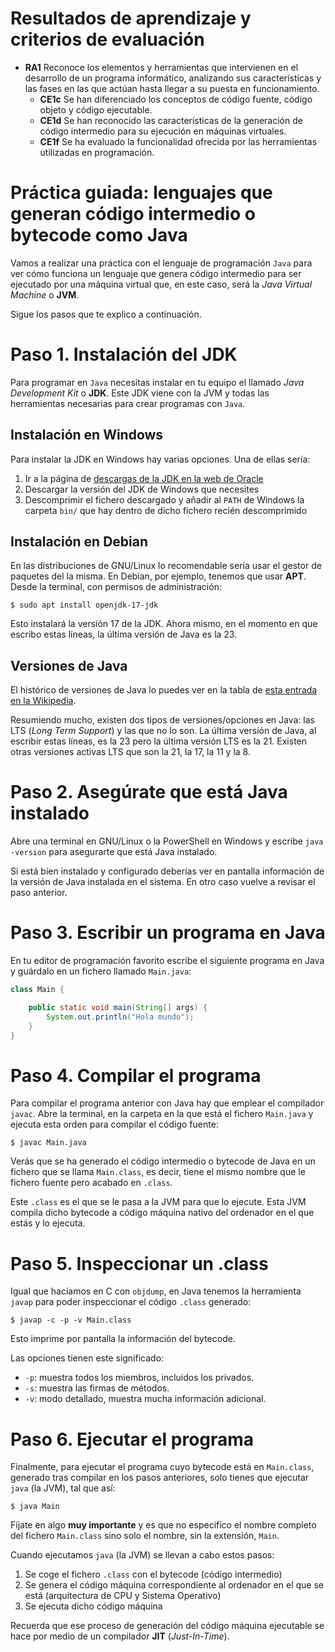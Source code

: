 # Resultados de aprendizaje y criterios de evaluación

- **RA1** Reconoce los elementos y herramientas que intervienen en el desarrollo de un programa informático, analizando sus características y las fases en las que actúan hasta llegar a su puesta en funcionamiento.
  - **CE1c** Se han diferenciado los conceptos de código fuente, código objeto y código ejecutable.
  - **CE1d** Se han reconocido las características de la generación de código intermedio para su ejecución en máquinas virtuales.<br>
  - **CE1f** Se ha evaluado la funcionalidad ofrecida por las herramientas utilizadas en programación.

# Práctica guiada: lenguajes que generan código intermedio o bytecode como Java

Vamos a realizar una práctica con el lenguaje de programación `Java` para ver cómo funciona un lenguaje que genera código intermedio para ser ejecutado por una máquina virtual que, en este caso, será la *Java Virtual Machine* o **JVM**.

Sigue los pasos que te explico a continuación.

# Paso 1. Instalación del JDK

Para programar en `Java` necesitas instalar en tu equipo el llamado *Java Development Kit* o **JDK**. Este JDK viene con la JVM y todas las herramientas necesarias para crear programas con `Java`.

## Instalación en Windows

Para instalar la JDK en Windows hay varias opciones. Una de ellas sería:

1. Ir a la página de [descargas de la JDK en la web de Oracle](https://www.oracle.com/java/technologies/downloads)
2. Descargar la versión del JDK de Windows que necesites
3. Descomprimir el fichero descargado y añadir al `PATH` de Windows la carpeta `bin/` que hay dentro de dicho fichero recién descomprimido

## Instalación en Debian

En las distribuciones de GNU/Linux lo recomendable sería usar el gestor de paquetes del la misma. En Debian, por ejemplo, tenemos que usar **APT**. Desde la terminal, con permisos de administración:

```shell
$ sudo apt install openjdk-17-jdk
```

Esto instalará la versión 17 de la JDK. Ahora mismo, en el momento en que escribo estas líneas, la última versión de Java es la 23.

## Versiones de Java

El histórico de versiones de Java lo puedes ver en la tabla de [esta entrada en la Wikipedia](https://en.wikipedia.org/wiki/Java_version_history).

Resumiendo mucho, existen dos tipos de versiones/opciones en Java: las LTS (*Long Term Support*) y las que no lo son. La última versión de Java, al escribir estas líneas, es la 23 pero la última versión LTS es la 21. Existen otras versiones activas LTS que son la 21, la 17, la 11 y la 8.

# Paso 2. Asegúrate que está Java instalado

Abre una terminal en GNU/Linux o la PowerShell en Windows y escribe `java -version` para asegurarte que está Java instalado.

Si está bien instalado y configurado deberías ver en pantalla información de la versión de Java instalada en el sistema. En otro caso vuelve a revisar el paso anterior.

# Paso 3. Escribir un programa en Java

En tu editor de programación favorito escribe el siguiente programa en Java y guárdalo en un fichero llamado `Main.java`:

```java
class Main {

    public static void main(String[] args) {
        System.out.println("Hola mundo");
    }
}
```

# Paso 4. Compilar el programa

Para compilar el programa anterior con Java hay que emplear el compilador `javac`. Abre la terminal, en la carpeta en la que está el fichero `Main.java` y ejecuta esta orden para compilar el código fuente:

```shell
$ javac Main.java
```

Verás que se ha generado el código intermedio o bytecode de Java en un fichero que se llama `Main.class`, es decir, tiene el mismo nombre que le fichero fuente pero acabado en `.class`.

Este `.class` es el que se le pasa a la JVM para que lo ejecute. Esta JVM compila dicho bytecode a código máquina nativo del ordenador en el que estás y lo ejecuta.

# Paso 5. Inspeccionar un .class

Igual que hacíamos en C con `objdump`, en Java tenemos la herramienta `javap` para poder inspeccionar el código `.class` generado:

```shell
$ javap -c -p -v Main.class
```

Esto imprime por pantalla la información del bytecode.

Las opciones tienen este significado:

- `-p`: muestra todos los miembros, incluidos los privados.
- `-s`: muestra las firmas de métodos.
- `-v`: modo detallado, muestra mucha información adicional.

# Paso 6. Ejecutar el programa

Finalmente, para ejecutar el programa cuyo bytecode está en `Main.class`, generado tras compilar en los pasos anteriores, solo tienes que ejecutar `java` (la JVM), tal que así:

```shell
$ java Main
```

Fíjate en algo **muy importante** y es que no especifico el nombre completo del fichero `Main.class` sino solo el nombre, sin la extensión, `Main`.

Cuando ejecutamos `java` (la JVM) se llevan a cabo estos pasos:

1. Se coge el fichero `.class` con el bytecode (código intermedio)
2. Se genera el código máquina correspondiente al ordenador en el que se está (arquitectura de CPU y Sistema Operativo)
3. Se ejecuta dicho código máquina

Recuerda que ese proceso de generación del código máquina ejecutable se hace por medio de un compilador **JIT** (*Just-In-Time*).
